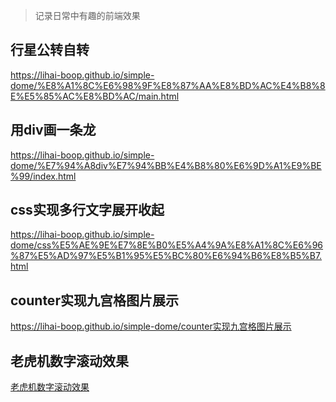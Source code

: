 > 记录日常中有趣的前端效果

## 行星公转自转
<a href="https://lihai-boop.github.io/simple-dome/%E8%A1%8C%E6%98%9F%E8%87%AA%E8%BD%AC%E4%B8%8E%E5%85%AC%E8%BD%AC/main.html">https://lihai-boop.github.io/simple-dome/%E8%A1%8C%E6%98%9F%E8%87%AA%E8%BD%AC%E4%B8%8E%E5%85%AC%E8%BD%AC/main.html</a>

## 用div画一条龙
<a href="https://lihai-boop.github.io/simple-dome/%E7%94%A8div%E7%94%BB%E4%B8%80%E6%9D%A1%E9%BE%99/index.html">https://lihai-boop.github.io/simple-dome/%E7%94%A8div%E7%94%BB%E4%B8%80%E6%9D%A1%E9%BE%99/index.html</a>

## css实现多行文字展开收起
<a href="https://lihai-boop.github.io/simple-dome/css%E5%AE%9E%E7%8E%B0%E5%A4%9A%E8%A1%8C%E6%96%87%E5%AD%97%E5%B1%95%E5%BC%80%E6%94%B6%E8%B5%B7.html">https://lihai-boop.github.io/simple-dome/css%E5%AE%9E%E7%8E%B0%E5%A4%9A%E8%A1%8C%E6%96%87%E5%AD%97%E5%B1%95%E5%BC%80%E6%94%B6%E8%B5%B7.html</a>

## counter实现九宫格图片展示
<a href="https://lihai-boop.github.io/simple-dome/counter%E5%AE%9E%E7%8E%B0%E4%B9%9D%E5%AE%AB%E6%A0%BC%E5%9B%BE%E7%89%87%E5%B1%95%E7%A4%BA.html">https://lihai-boop.github.io/simple-dome/counter实现九宫格图片展示</a>

## 老虎机数字滚动效果
<a href="https://lihai-boop.github.io/simple-dome/%E8%80%81%E8%99%8E%E6%9C%BA%E6%95%B0%E5%AD%97%E6%BB%9A%E5%8A%A8%E6%95%88%E6%9E%9C.html">老虎机数字滚动效果</a>
